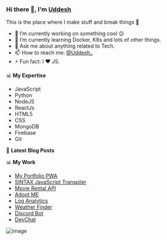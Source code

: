 ### Hi there 👋, I'm [Uddesh](https://uddesh.me)

This is the place where I make stuff and break things :rofl:

- 🔭 I’m currently working on something cool :wink:
- 🌱 I’m currently learning Docker, K8s and lots of other things.
- 💬 Ask me about anything related to Tech.
- 📫 How to reach me: [@Uddesh\_](https://twitter.com/Uddesh_)
- ⚡ Fun fact: I :heart: JS.

📊 **My Expertise**

- JavaScript
- Python
- NodeJS
- ReactJs
- HTML5
- CSS
- MongoDB
- Firebase
- Git

📕 **Latest Blog Posts**

<!-- BLOG-POST-LIST:START -->
<!-- BLOG-POST-LIST:END -->

📊 **My Work**

- [My Portfolio PWA](https://uddesh.me)
- [SINTAX JavaScript Transpiler](https://github.com/UddeshJain/SINTAX)
- [Movie Rental API](https://github.com/UddeshJain/movie_rental_api)
- [Adopt ME](https://github.com/UddeshJain/adopt-me)
- [Log Analytics](https://github.com/UddeshJain/log-analytics)
- [Weather Finder](https://weather-app-8827.firebaseapp.com/)
- [Discord Bot](https://discordapp.com/oauth2/authorize&client_id=560817962291036161&scope=bot&permissions=8)
- [DevChat](https://realtime-chat-app88.web.app/login)

![image](https://github.com/saadeghi/saadeghi/blob/master/dino.gif)
